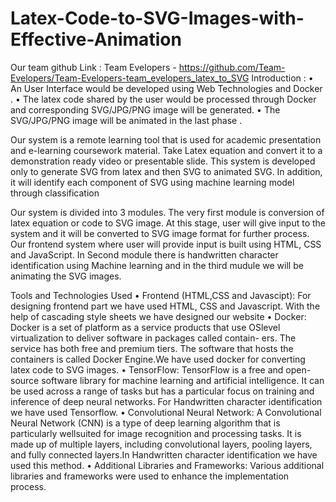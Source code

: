 # Latex-Code-to-SVG-Images-with-Effective-Animation
Our team github Link : Team Evelopers - https://github.com/Team-Evelopers/Team-Evelopers-team_evelopers_latex_to_SVG
Introduction : 
    • An User Interface would be developed using Web Technologies and
    Docker .
    • The latex code shared by the user would be processed through Docker
    and corresponding SVG/JPG/PNG image will be generated.
    • The SVG/JPG/PNG image will be animated in the last phase .

Our system is a remote learning tool that is used for academic presentation and e-learning coursework material. 
Take Latex equation and convert it to a demonstration ready video or presentable slide. 
This system is developed only to generate SVG from latex and then SVG to animated SVG. In addition, it will identify each component of SVG using machine
learning model through classification

Our system is divided into 3 modules. The very first module is conversion of latex equation or code to SVG image. At this stage, user will
give input to the system and it will be converted to SVG image format for
further process. Our frontend system where user will provide input is built
using HTML, CSS and JavaScript. In Second module there is handwritten
character identification using Machine learning and in the third mudule we
will be animating the SVG images.

Tools and Technologies Used
• Frontend (HTML,CSS and Javascipt): For designing frontend
part we have used HTML, CSS and Javascript. With the help of cascading style sheets we have designed our website
• Docker: Docker is a set of platform as a service products that use OSlevel virtualization to deliver software in packages called contain- ers.
The service has both free and premium tiers. The software that hosts the
containers is called Docker Engine.We have used docker for converting
latex code to SVG images.
• TensorFlow: TensorFlow is a free and open-source software library
for machine learning and artificial intelligence. It can be used across
a range of tasks but has a particular focus on training and inference
of deep neural networks. For Handwritten character identification we
have used Tensorflow.
• Convolutional Neural Network: A Convolutional Neural Network
(CNN) is a type of deep learning algorithm that is particularly wellsuited for image recognition and processing tasks. It is made up of
multiple layers, including convolutional layers, pooling layers, and fully
connected layers.In Handwritten character identification we have used
this method.
• Additional Libraries and Frameworks: Various additional libraries
and frameworks were used to enhance the implementation process.
 
